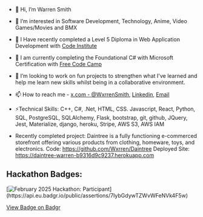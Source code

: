 - 👋 Hi, I’m Warren Smith
- 👀 I’m interested in Software Development, Technology, Anime, Video Games/Movies and BMX
- 🌱 I Have recently completed a Level 5 Diploma in Web Application Development with [Code Institute](https://codeinstitute.net/full-stack-developer-course-software-developer/?utm_term=software%20developer%20school&utm_campaign=CI+-+UK+-+Search+-+NB&utm_source=adwords&utm_medium=ppc&hsa_acc=8983321581&hsa_cam=14153066350&hsa_grp=134105143188&hsa_ad=635785096285&hsa_src=g&hsa_tgt=kwd-59559988&hsa_kw=software%20developer%20school&hsa_mt=b&hsa_net=adwords&hsa_ver=3&gad_source=1&gclid=CjwKCAjwtNi0BhA1EiwAWZaANB0WldH__1ludHHYom4vVYaHejroqw93RgxGlr0JEthxyiySCojvMxoCHDcQAvD_BwE)
- 🌱 I am currently completing the Foundational C# with Microsoft Certification with [Free Code Camp](https://www.freecodecamp.org/learn/foundational-c-sharp-with-microsoft/#work-with-variable-data-in-c-sharp-console-applications)
- 💞️ I’m looking to work on fun projects to strengthen what I've learned and help me learn new skills whilst being in a collaborative environment.
- 📫 How to reach me - [x.com - @WxrrenSmith](https://x.com/WxrrenSmith), [Linkedin](https://www.linkedin.com/in/warren-smith-b43b20183/), [Email](mailto:warren.lee.smith@hotmail.co.uk)
- ⚡Technical Skills: C++,	C#, .Net, HTML, CSS. Javascript, React,	Python, SQL, PostgreSQL, SQLAlchemy, Flask,	bootstrap, git,	github, JQuery,	Jest, Materialize, django, heroku, Stripe, AWS S3, AWS IAM

- Recently completed project: Daintree is a fully functioning e-commerced storefront offering various products from clothing, homeware, toys, and electronics.
Code: https://github.com/Wxrren/Daintree
Deployed Site: https://daintree-warren-b9316d9c9237.herokuapp.com

## Hackathon Badges:

[![February 2025 Hackathon: Participant]([https://api.eu.badgr.io/public/assertions/7IybGdywTZWvWFeNVk4F5w/image](https://github.com/Wxrren/Wxrren/blob/main/Code%20Institute%20-%20February%202025%20Hackathon%20Participant%20-%202025-02-18.png))](https://api.eu.badgr.io/public/assertions/7IybGdywTZWvWFeNVk4F5w)

[View Badge on Badgr](https://api.eu.badgr.io/public/assertions/7IybGdywTZWvWFeNVk4F5w)


<!---
Wxrren/Wxrren is a ✨ special ✨ repository because its `README.md` (this file) appears on your GitHub profile.
You can click the Preview link to take a look at your changes.
--->
